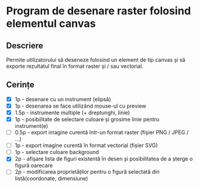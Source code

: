 # Program de desenare raster folosind elementul canvas

## Descriere

Permite utilizatorului să deseneze folosind un element de tip canvas și să exporte rezultatul final în format raster și / sau vectorial.

## Cerințe

- [x] 1p - desenare cu un instrument (elipsă)
- [x] 1p - desenarea se face utilizând mouse-ul cu preview
- [x] 1.5p - instrumente multiple (+ dreptunghi, linie)
- [x] 1p - posibilitate de selectare culoare și grosime linie pentru instrument(e)
- [ ] 0.5p - export imagine curentă într-un format raster (fișier PNG / JPEG / …)
- [ ] 1p - export imagine curentă în format vectorial (fișier SVG)
- [ ] 1p - selectare culoare background
- [x] 2p - afișare lista de figuri existentă în desen și posibilitatea de a șterge o figură oarecare
- [ ] 2p - modificarea proprietăților pentru o figură selectată din listă(coordonate, dimensiune)